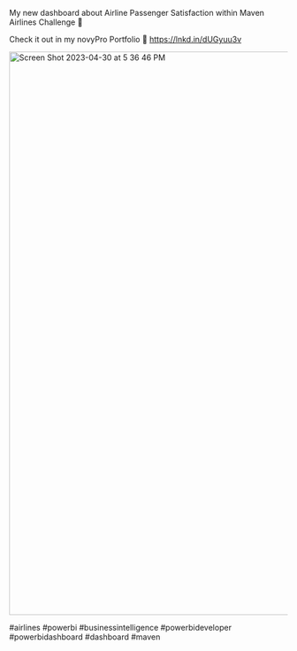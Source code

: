 My new dashboard about Airline Passenger Satisfaction within Maven Airlines Challenge 🚀

Check it out in my novyPro Portfolio 🔽
https://lnkd.in/dUGyuu3v

<img width="1019" alt="Screen Shot 2023-04-30 at 5 36 46 PM" src="https://user-images.githubusercontent.com/61939810/235360710-9929d58a-20c2-4065-9855-d9aeb8003816.png">


#airlines #powerbi #businessintelligence #powerbideveloper #powerbidashboard #dashboard #maven

